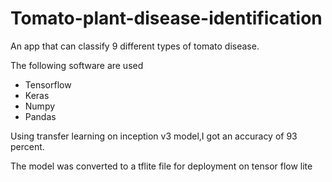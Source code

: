 # Tomato-plant-disease-identification
An app that can classify  9 different types of tomato disease.


The following software are used
- Tensorflow
- Keras
- Numpy
- Pandas 

Using transfer learning on inception v3 model,I got an accuracy of 93 percent.

The model was converted to a tflite file for deployment on tensor flow lite 
